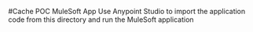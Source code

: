 #Cache POC MuleSoft App
Use Anypoint Studio to import the application code from this directory and run the MuleSoft application
